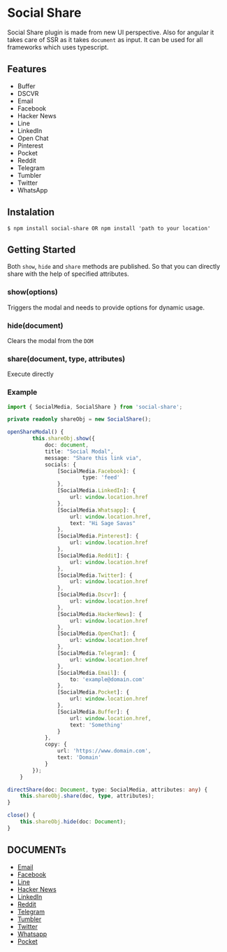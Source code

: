 # Social Share

Social Share plugin is made from new UI perspective. Also for angular it takes care of SSR as it takes `document` as input. It can be used for all frameworks which uses typescript.

## Features

- Buffer
- DSCVR
- Email
- Facebook
- Hacker News
- Line
- LinkedIn
- Open Chat
- Pinterest
- Pocket
- Reddit
- Telegram
- Tumbler
- Twitter
- WhatsApp

## Instalation

```
$ npm install social-share OR npm install 'path to your location'
```

## Getting Started

Both `show`, `hide` and `share` methods are published. So that you can directly share with the help of specified attributes.

### show(options)

Triggers the modal and needs to provide options for dynamic usage.

### hide(document)

Clears the modal from the `DOM`

### share(document, type, attributes)

Execute directly 

### Example

```typescript
import { SocialMedia, SocialShare } from 'social-share';

private readonly shareObj = new SocialShare();

openShareModal() {
        this.shareObj.show({
            doc: document,
            title: "Social Modal",
            message: "Share this link via",
            socials: {
                [SocialMedia.Facebook]: {
                        type: 'feed'
                },
                [SocialMedia.LinkedIn]: {
                    url: window.location.href
                },
                [SocialMedia.Whatsapp]: {
                    url: window.location.href,
                    text: "Hi Sage Savas"
                },
                [SocialMedia.Pinterest]: {
                    url: window.location.href
                },
                [SocialMedia.Reddit]: {
                    url: window.location.href
                },
                [SocialMedia.Twitter]: {
                    url: window.location.href
                },
                [SocialMedia.Dscvr]: {
                    url: window.location.href
                },
                [SocialMedia.HackerNews]: {
                    url: window.location.href
                },
                [SocialMedia.OpenChat]: {
                    url: window.location.href
                },
                [SocialMedia.Telegram]: {
                    url: window.location.href
                },
                [SocialMedia.Email]: {
                    to: 'example@domain.com'
                },
                [SocialMedia.Pocket]: {
                    url: window.location.href
                },
                [SocialMedia.Buffer]: {
                    url: window.location.href,
                    text: 'Something'
                }
            },
            copy: {
                url: 'https://www.domain.com',
                text: 'Domain'
            }
        });
    }

directShare(doc: Document, type: SocialMedia, attributes: any) {
    this.shareObj.share(doc, type, attributes);
}

close() {
    this.shareObj.hide(doc: Document);
}
```

## DOCUMENTs

- [Email](https://en.wikipedia.org/wiki/Mailto)
- [Facebook](https://developers.facebook.com/docs/sharing/reference/share-dialog)
- [Line](https://developers.line.biz/en/docs/line-social-plugins/install-guide/using-line-share-buttons/#using-custom-icons)
- [Hacker News](https://www.igzebedze.com/2012/08/howto-add-hacker-news-share-button-on-wordpress-com/)
- [LinkedIn](https://learn.microsoft.com/en-us/linkedin/marketing/community-management/shares/share-api?view=li-lms-unversioned&tabs=http)
- [Reddit](https://www.reddit.com/submit?url={{some_url}})
- [Telegram](https://core.telegram.org/widgets/share)
- [Tumbler](https://www.tumblr.com/docs/en/share_button)
- [Twitter](https://developer.twitter.com/en/docs/twitter-for-websites/web-intents/overview)
- [Whatsapp](https://faq.whatsapp.com/425247423114725/?locale=en_US&cms_platform=iphone)
- [Pocket](https://getpocket.com/publisher/button_docs)